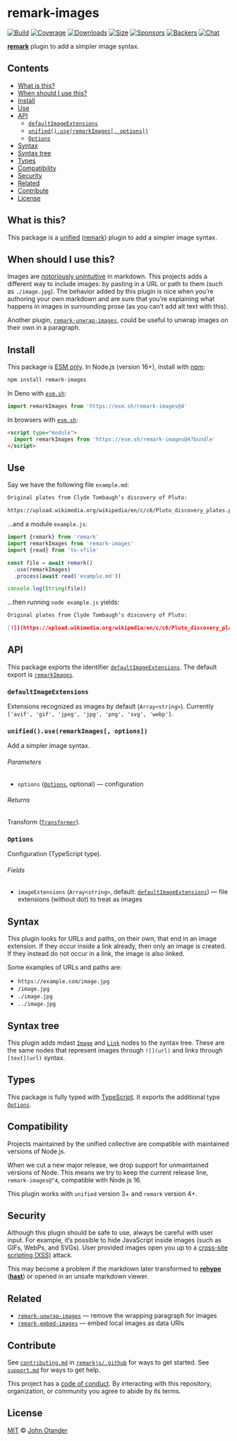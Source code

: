 # remark-images

[![Build][build-badge]][build]
[![Coverage][coverage-badge]][coverage]
[![Downloads][downloads-badge]][downloads]
[![Size][size-badge]][size]
[![Sponsors][sponsors-badge]][collective]
[![Backers][backers-badge]][collective]
[![Chat][chat-badge]][chat]

**[remark][]** plugin to add a simpler image syntax.

## Contents

*   [What is this?](#what-is-this)
*   [When should I use this?](#when-should-i-use-this)
*   [Install](#install)
*   [Use](#use)
*   [API](#api)
    *   [`defaultImageExtensions`](#defaultimageextensions)
    *   [`unified().use(remarkImages[, options])`](#unifieduseremarkimages-options)
    *   [`Options`](#options)
*   [Syntax](#syntax)
*   [Syntax tree](#syntax-tree)
*   [Types](#types)
*   [Compatibility](#compatibility)
*   [Security](#security)
*   [Related](#related)
*   [Contribute](#contribute)
*   [License](#license)

## What is this?

This package is a [unified][] ([remark][]) plugin to add a simpler image syntax.

## When should I use this?

Images are [notoriously unintuitive][tweet] in markdown.
This projects adds a different way to include images: by pasting in a URL or
path to them (such as `./image.jpg`).
The behavior added by this plugin is nice when you’re authoring your own
markdown and are sure that you’re explaining what happens in images in
surrounding prose (as you can’t add alt text with this).

Another plugin, [`remark-unwrap-images`][remark-unwrap-images], could be useful
to unwrap images on their own in a paragraph.

## Install

This package is [ESM only][esm].
In Node.js (version 16+), install with [npm][]:

```sh
npm install remark-images
```

In Deno with [`esm.sh`][esmsh]:

```js
import remarkImages from 'https://esm.sh/remark-images@4'
```

In browsers with [`esm.sh`][esmsh]:

```html
<script type="module">
  import remarkImages from 'https://esm.sh/remark-images@4?bundle'
</script>
```

## Use

Say we have the following file `example.md`:

```markdown
Original plates from Clyde Tombaugh’s discovery of Pluto:

https://upload.wikimedia.org/wikipedia/en/c/c6/Pluto_discovery_plates.png
```

…and a module `example.js`:

```js
import {remark} from 'remark'
import remarkImages from 'remark-images'
import {read} from 'to-vfile'

const file = await remark()
  .use(remarkImages)
  .process(await read('example.md'))

console.log(String(file))
```

…then running `node example.js` yields:

```markdown
Original plates from Clyde Tombaugh’s discovery of Pluto:

[![](https://upload.wikimedia.org/wikipedia/en/c/c6/Pluto_discovery_plates.png)](https://upload.wikimedia.org/wikipedia/en/c/c6/Pluto_discovery_plates.png)
```

## API

This package exports the identifier
[`defaultImageExtensions`][api-default-image-extensions].
The default export is [`remarkImages`][api-remark-images].

### `defaultImageExtensions`

Extensions recognized as images by default (`Array<string>`).
Currently `['avif', 'gif', 'jpeg', 'jpg', 'png', 'svg', 'webp']`.

### `unified().use(remarkImages[, options])`

Add a simpler image syntax.

###### Parameters

*   `options` ([`Options`][api-options], optional)
    — configuration

###### Returns

Transform ([`Transformer`][unified-transformer]).

### `Options`

Configuration (TypeScript type).

###### Fields

*   `imageExtensions` (`Array<string>`, default:
    [`defaultImageExtensions`][api-default-image-extensions])
    — file extensions (without dot) to treat as images

## Syntax

This plugin looks for URLs and paths, on their own, that end in an image
extension.
If they occur inside a link already, then only an image is created.
If they instead do not occur in a link, the image is also linked.

Some examples of URLs and paths are:

*   `https://example.com/image.jpg`
*   `/image.jpg`
*   `./image.jpg`
*   `../image.jpg`

## Syntax tree

This plugin adds mdast [`Image`][mdast-image] and [`Link`][mdast-link] nodes to
the syntax tree.
These are the same nodes that represent images through `![](url)` and links
through `[text](url)` syntax.

## Types

This package is fully typed with [TypeScript][].
It exports the additional type [`Options`][api-options].

## Compatibility

Projects maintained by the unified collective are compatible with maintained
versions of Node.js.

When we cut a new major release, we drop support for unmaintained versions of
Node.
This means we try to keep the current release line, `remark-images@^4`,
compatible with Node.js 16.

This plugin works with `unified` version 3+ and `remark` version 4+.

## Security

Although this plugin should be safe to use, always be careful with user input.
For example, it’s possible to hide JavaScript inside images (such as GIFs,
WebPs, and SVGs).
User provided images open you up to a [cross-site scripting (XSS)][wiki-xss]
attack.

This may become a problem if the markdown later transformed to
**[rehype][]** (**[hast][]**) or opened in an unsafe markdown viewer.

## Related

*   [`remark-unwrap-images`][remark-unwrap-images]
    — remove the wrapping paragraph for images
*   [`remark-embed-images`](https://github.com/remarkjs/remark-embed-images)
    — embed local images as data URIs

## Contribute

See [`contributing.md`][contributing] in [`remarkjs/.github`][health] for ways
to get started.
See [`support.md`][support] for ways to get help.

This project has a [code of conduct][coc].
By interacting with this repository, organization, or community you agree to
abide by its terms.

## License

[MIT][license] © [John Otander][author]

<!-- Definitions -->

[build-badge]: https://github.com/remarkjs/remark-images/workflows/main/badge.svg

[build]: https://github.com/remarkjs/remark-images/actions

[coverage-badge]: https://img.shields.io/codecov/c/github/remarkjs/remark-images.svg

[coverage]: https://codecov.io/github/remarkjs/remark-images

[downloads-badge]: https://img.shields.io/npm/dm/remark-images.svg

[downloads]: https://www.npmjs.com/package/remark-images

[size-badge]: https://img.shields.io/bundlejs/size/remark-images

[size]: https://bundlejs.com/?q=remark-images

[sponsors-badge]: https://opencollective.com/unified/sponsors/badge.svg

[backers-badge]: https://opencollective.com/unified/backers/badge.svg

[collective]: https://opencollective.com/unified

[chat-badge]: https://img.shields.io/badge/chat-discussions-success.svg

[chat]: https://github.com/remarkjs/remark/discussions

[npm]: https://docs.npmjs.com/cli/install

[esm]: https://gist.github.com/sindresorhus/a39789f98801d908bbc7ff3ecc99d99c

[esmsh]: https://esm.sh

[health]: https://github.com/remarkjs/.github

[contributing]: https://github.com/remarkjs/.github/blob/main/contributing.md

[support]: https://github.com/remarkjs/.github/blob/main/support.md

[coc]: https://github.com/remarkjs/.github/blob/main/code-of-conduct.md

[license]: license

[author]: https://johno.com

[hast]: https://github.com/syntax-tree/hast

[mdast-image]: https://github.com/syntax-tree/mdast#image

[mdast-link]: https://github.com/syntax-tree/mdast#link

[rehype]: https://github.com/rehypejs/rehype

[remark]: https://github.com/remarkjs/remark

[remark-unwrap-images]: https://github.com/remarkjs/remark-unwrap-images

[tweet]: https://twitter.com/gruber/status/1246489863932821512

[typescript]: https://www.typescriptlang.org

[unified]: https://github.com/unifiedjs/unified

[unified-transformer]: https://github.com/unifiedjs/unified#transformer

[wiki-xss]: https://en.wikipedia.org/wiki/Cross-site_scripting

[api-default-image-extensions]: #defaultimageextensions

[api-options]: #options

[api-remark-images]: #unifieduseremarkimages-options
